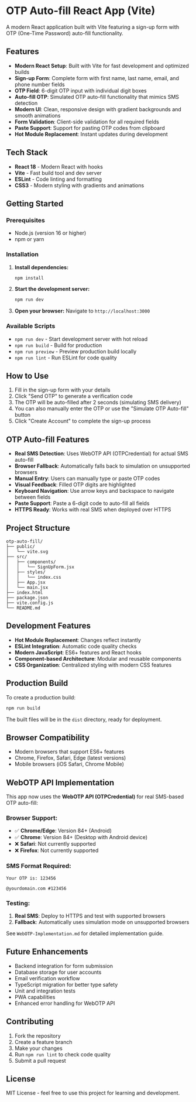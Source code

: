 # OTP Auto-fill React App (Vite)

A modern React application built with Vite featuring a sign-up form with OTP (One-Time Password) auto-fill functionality.

## Features

- **Modern React Setup**: Built with Vite for fast development and optimized builds
- **Sign-up Form**: Complete form with first name, last name, email, and phone number fields
- **OTP Field**: 6-digit OTP input with individual digit boxes
- **Auto-fill OTP**: Simulated OTP auto-fill functionality that mimics SMS detection
- **Modern UI**: Clean, responsive design with gradient backgrounds and smooth animations
- **Form Validation**: Client-side validation for all required fields
- **Paste Support**: Support for pasting OTP codes from clipboard
- **Hot Module Replacement**: Instant updates during development

## Tech Stack

- **React 18** - Modern React with hooks
- **Vite** - Fast build tool and dev server
- **ESLint** - Code linting and formatting
- **CSS3** - Modern styling with gradients and animations

## Getting Started

### Prerequisites

- Node.js (version 16 or higher)
- npm or yarn

### Installation

1. **Install dependencies:**

   ```bash
   npm install
   ```

2. **Start the development server:**

   ```bash
   npm run dev
   ```

3. **Open your browser:**
   Navigate to `http://localhost:3000`

### Available Scripts

- `npm run dev` - Start development server with hot reload
- `npm run build` - Build for production
- `npm run preview` - Preview production build locally
- `npm run lint` - Run ESLint for code quality

## How to Use

1. Fill in the sign-up form with your details
2. Click "Send OTP" to generate a verification code
3. The OTP will be auto-filled after 2 seconds (simulating SMS delivery)
4. You can also manually enter the OTP or use the "Simulate OTP Auto-fill" button
5. Click "Create Account" to complete the sign-up process

## OTP Auto-fill Features

- **Real SMS Detection**: Uses WebOTP API (OTPCredential) for actual SMS auto-fill
- **Browser Fallback**: Automatically falls back to simulation on unsupported browsers
- **Manual Entry**: Users can manually type or paste OTP codes
- **Visual Feedback**: Filled OTP digits are highlighted
- **Keyboard Navigation**: Use arrow keys and backspace to navigate between fields
- **Paste Support**: Paste a 6-digit code to auto-fill all fields
- **HTTPS Ready**: Works with real SMS when deployed over HTTPS

## Project Structure

```
otp-auto-fill/
├── public/
│   └── vite.svg
├── src/
│   ├── components/
│   │   └── SignUpForm.jsx
│   ├── styles/
│   │   └── index.css
│   ├── App.jsx
│   └── main.jsx
├── index.html
├── package.json
├── vite.config.js
└── README.md
```

## Development Features

- **Hot Module Replacement**: Changes reflect instantly
- **ESLint Integration**: Automatic code quality checks
- **Modern JavaScript**: ES6+ features and React hooks
- **Component-based Architecture**: Modular and reusable components
- **CSS Organization**: Centralized styling with modern CSS features

## Production Build

To create a production build:

```bash
npm run build
```

The built files will be in the `dist` directory, ready for deployment.

## Browser Compatibility

- Modern browsers that support ES6+ features
- Chrome, Firefox, Safari, Edge (latest versions)
- Mobile browsers (iOS Safari, Chrome Mobile)

## WebOTP API Implementation

This app now uses the **WebOTP API (OTPCredential)** for real SMS-based OTP auto-fill:

### Browser Support:

- ✅ **Chrome/Edge**: Version 84+ (Android)
- ✅ **Chrome**: Version 84+ (Desktop with Android device)
- ❌ **Safari**: Not currently supported
- ❌ **Firefox**: Not currently supported

### SMS Format Required:

```
Your OTP is: 123456

@yourdomain.com #123456
```

### Testing:

1. **Real SMS**: Deploy to HTTPS and test with supported browsers
2. **Fallback**: Automatically uses simulation mode on unsupported browsers

See `WebOTP-Implementation.md` for detailed implementation guide.

## Future Enhancements

- Backend integration for form submission
- Database storage for user accounts
- Email verification workflow
- TypeScript migration for better type safety
- Unit and integration tests
- PWA capabilities
- Enhanced error handling for WebOTP API

## Contributing

1. Fork the repository
2. Create a feature branch
3. Make your changes
4. Run `npm run lint` to check code quality
5. Submit a pull request

## License

MIT License - feel free to use this project for learning and development.
